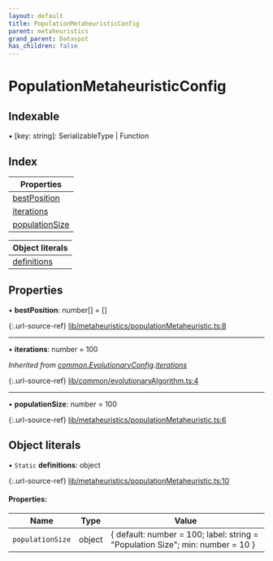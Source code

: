 ```yaml
---
layout: default
title: PopulationMetaheuristicConfig
parent: metaheuristics
grand_parent: Dataspot
has_children: false
---
```


# PopulationMetaheuristicConfig

## Indexable

▪ [key: string]: SerializableType \| Function

## Index

| Properties |
|-----------|
| [bestPosition](#bestposition) |
| [iterations](#iterations) |
| [populationSize](#populationsize) |

| Object literals |
|-----------|
| [definitions](#definitions) |

## Properties

•  **bestPosition**: number[] = []

{:.url-source-ref}
[lib/metaheuristics/populationMetaheuristic.ts:8](https://github.com/ascentcore/dataspot/blob/236fcea/lib/metaheuristics/populationMetaheuristic.ts#L8)

___

•  **iterations**: number = 100

*Inherited from [common.EvolutionaryConfig](../common_evolutionaryconfig).[iterations](../common_evolutionaryconfig#iterations)*

{:.url-source-ref}
[lib/common/evolutionaryAlgorithm.ts:4](https://github.com/ascentcore/dataspot/blob/236fcea/lib/common/evolutionaryAlgorithm.ts#L4)

___

•  **populationSize**: number = 100

{:.url-source-ref}
[lib/metaheuristics/populationMetaheuristic.ts:6](https://github.com/ascentcore/dataspot/blob/236fcea/lib/metaheuristics/populationMetaheuristic.ts#L6)

## Object literals

▪ `Static` **definitions**: object

{:.url-source-ref}
[lib/metaheuristics/populationMetaheuristic.ts:10](https://github.com/ascentcore/dataspot/blob/236fcea/lib/metaheuristics/populationMetaheuristic.ts#L10)

#### Properties:

Name | Type | Value |
------ | ------ | ------ |
`populationSize` | object | { default: number = 100; label: string = "Population Size"; min: number = 10 } |
